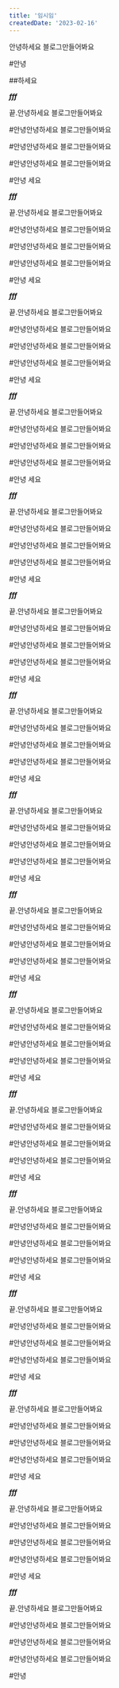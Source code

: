 ```yaml
---
title: '임시임'
createdDate: '2023-02-16'
---
```


안녕하세요
블로그만들어봐요

#안녕

##하세요

**_fff_**

끝.안녕하세요
블로그만들어봐요

#안녕안녕하세요
블로그만들어봐요

#안녕안녕하세요
블로그만들어봐요

#안녕안녕하세요
블로그만들어봐요

#안녕
세요

**_fff_**

끝.안녕하세요
블로그만들어봐요

#안녕안녕하세요
블로그만들어봐요

#안녕안녕하세요
블로그만들어봐요

#안녕안녕하세요
블로그만들어봐요

#안녕
세요

**_fff_**

끝.안녕하세요
블로그만들어봐요

#안녕안녕하세요
블로그만들어봐요

#안녕안녕하세요
블로그만들어봐요

#안녕안녕하세요
블로그만들어봐요

#안녕
세요

**_fff_**

끝.안녕하세요
블로그만들어봐요

#안녕안녕하세요
블로그만들어봐요

#안녕안녕하세요
블로그만들어봐요

#안녕안녕하세요
블로그만들어봐요

#안녕
세요

**_fff_**

끝.안녕하세요
블로그만들어봐요

#안녕안녕하세요
블로그만들어봐요

#안녕안녕하세요
블로그만들어봐요

#안녕안녕하세요
블로그만들어봐요

#안녕
세요

**_fff_**

끝.안녕하세요
블로그만들어봐요

#안녕안녕하세요
블로그만들어봐요

#안녕안녕하세요
블로그만들어봐요

#안녕안녕하세요
블로그만들어봐요

#안녕
세요

**_fff_**

끝.안녕하세요
블로그만들어봐요

#안녕안녕하세요
블로그만들어봐요

#안녕안녕하세요
블로그만들어봐요

#안녕안녕하세요
블로그만들어봐요

#안녕
세요

**_fff_**

끝.안녕하세요
블로그만들어봐요

#안녕안녕하세요
블로그만들어봐요

#안녕안녕하세요
블로그만들어봐요

#안녕안녕하세요
블로그만들어봐요

#안녕
세요

**_fff_**

끝.안녕하세요
블로그만들어봐요

#안녕안녕하세요
블로그만들어봐요

#안녕안녕하세요
블로그만들어봐요

#안녕안녕하세요
블로그만들어봐요

#안녕
세요

**_fff_**

끝.안녕하세요
블로그만들어봐요

#안녕안녕하세요
블로그만들어봐요

#안녕안녕하세요
블로그만들어봐요

#안녕안녕하세요
블로그만들어봐요

#안녕
세요

**_fff_**

끝.안녕하세요
블로그만들어봐요

#안녕안녕하세요
블로그만들어봐요

#안녕안녕하세요
블로그만들어봐요

#안녕안녕하세요
블로그만들어봐요

#안녕
세요

**_fff_**

끝.안녕하세요
블로그만들어봐요

#안녕안녕하세요
블로그만들어봐요

#안녕안녕하세요
블로그만들어봐요

#안녕안녕하세요
블로그만들어봐요

#안녕
세요

**_fff_**

끝.안녕하세요
블로그만들어봐요

#안녕안녕하세요
블로그만들어봐요

#안녕안녕하세요
블로그만들어봐요

#안녕안녕하세요
블로그만들어봐요

#안녕
세요

**_fff_**

끝.안녕하세요
블로그만들어봐요

#안녕안녕하세요
블로그만들어봐요

#안녕안녕하세요
블로그만들어봐요

#안녕안녕하세요
블로그만들어봐요

#안녕
세요

**_fff_**

끝.안녕하세요
블로그만들어봐요

#안녕안녕하세요
블로그만들어봐요

#안녕안녕하세요
블로그만들어봐요

#안녕안녕하세요
블로그만들어봐요

#안녕
세요

**_fff_**

끝.안녕하세요
블로그만들어봐요

#안녕안녕하세요
블로그만들어봐요

#안녕안녕하세요
블로그만들어봐요

#안녕안녕하세요
블로그만들어봐요

#안녕
